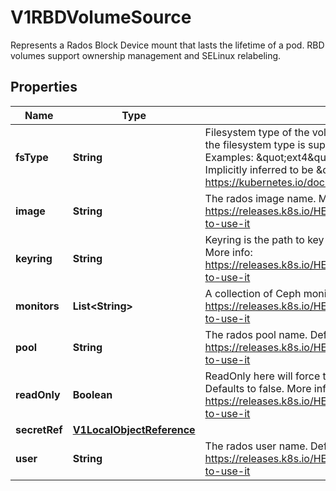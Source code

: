 

# V1RBDVolumeSource

Represents a Rados Block Device mount that lasts the lifetime of a pod. RBD volumes support ownership management and SELinux relabeling.
## Properties

Name | Type | Description | Notes
------------ | ------------- | ------------- | -------------
**fsType** | **String** | Filesystem type of the volume that you want to mount. Tip: Ensure that the filesystem type is supported by the host operating system. Examples: \&quot;ext4\&quot;, \&quot;xfs\&quot;, \&quot;ntfs\&quot;. Implicitly inferred to be \&quot;ext4\&quot; if unspecified. More info: https://kubernetes.io/docs/concepts/storage/volumes#rbd |  [optional]
**image** | **String** | The rados image name. More info: https://releases.k8s.io/HEAD/examples/volumes/rbd/README.md#how-to-use-it | 
**keyring** | **String** | Keyring is the path to key ring for RBDUser. Default is /etc/ceph/keyring. More info: https://releases.k8s.io/HEAD/examples/volumes/rbd/README.md#how-to-use-it |  [optional]
**monitors** | **List&lt;String&gt;** | A collection of Ceph monitors. More info: https://releases.k8s.io/HEAD/examples/volumes/rbd/README.md#how-to-use-it | 
**pool** | **String** | The rados pool name. Default is rbd. More info: https://releases.k8s.io/HEAD/examples/volumes/rbd/README.md#how-to-use-it |  [optional]
**readOnly** | **Boolean** | ReadOnly here will force the ReadOnly setting in VolumeMounts. Defaults to false. More info: https://releases.k8s.io/HEAD/examples/volumes/rbd/README.md#how-to-use-it |  [optional]
**secretRef** | [**V1LocalObjectReference**](V1LocalObjectReference.md) |  |  [optional]
**user** | **String** | The rados user name. Default is admin. More info: https://releases.k8s.io/HEAD/examples/volumes/rbd/README.md#how-to-use-it |  [optional]



